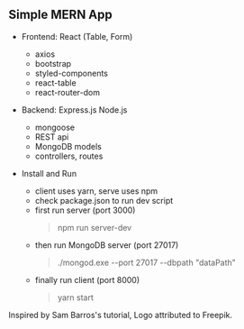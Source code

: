 ## Simple MERN App 
- Frontend: React (Table, Form)
    - axios
    - bootstrap
    - styled-components
    - react-table
    - react-router-dom
    
- Backend: Express.js Node.js
    - mongoose
    - REST api
    - MongoDB models
    - controllers, routes
    
- Install and Run
    - client uses yarn, serve uses npm
    - check package.json to run dev script
    - first run server (port 3000) 
        > npm run server-dev
    - then run MongoDB server (port 27017)
        > ./mongod.exe --port 27017 --dbpath "dataPath"
    - finally run client (port 8000)
        > yarn start

 Inspired by Sam Barros's tutorial, Logo attributed to Freepik.
                                         
